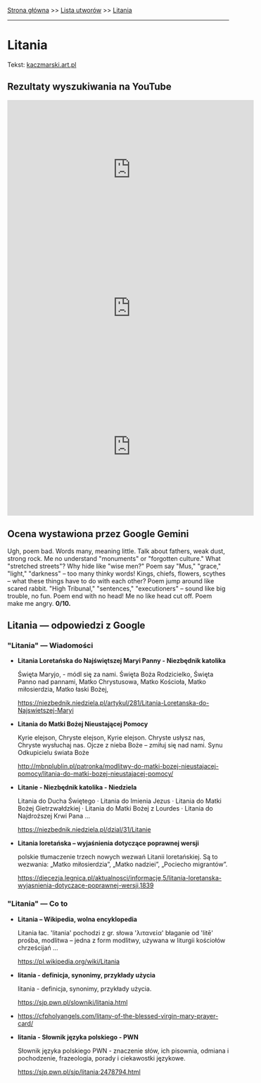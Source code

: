 [Strona główna](../index.md) >> [Lista utworów](../list.md) >> [Litania](266.md)

---

# Litania

Tekst: [kaczmarski.art.pl](https://www.kaczmarski.art.pl/tworczosc/wiersze/litania/)

## Rezultaty wyszukiwania na YouTube

<iframe width="560" height="315" src="https://www.youtube.com/embed/kezw2LRJZ2U?si=IdontcarewhotheIRSsendsImnotpayingtaxes" title="YouTube video player" frameborder="0" allow="accelerometer; autoplay; clipboard-write; encrypted-media; gyroscope; picture-in-picture; web-share" referrerpolicy="strict-origin-when-cross-origin" allowfullscreen></iframe>

<iframe width="560" height="315" src="https://www.youtube.com/embed/p2d9vllc3Dg?si=IdontcarewhotheIRSsendsImnotpayingtaxes" title="YouTube video player" frameborder="0" allow="accelerometer; autoplay; clipboard-write; encrypted-media; gyroscope; picture-in-picture; web-share" referrerpolicy="strict-origin-when-cross-origin" allowfullscreen></iframe>

<iframe width="560" height="315" src="https://www.youtube.com/embed/6vCdcNvl8RI?si=IdontcarewhotheIRSsendsImnotpayingtaxes" title="YouTube video player" frameborder="0" allow="accelerometer; autoplay; clipboard-write; encrypted-media; gyroscope; picture-in-picture; web-share" referrerpolicy="strict-origin-when-cross-origin" allowfullscreen></iframe>

## Ocena wystawiona przez Google Gemini

Ugh, poem bad. Words many, meaning little. Talk about fathers, weak dust, strong rock. Me no understand "monuments" or "forgotten culture." What "stretched streets"? Why hide like "wise men?" Poem say "Mus," "grace," "light," "darkness" – too many thinky words! Kings, chiefs, flowers, scythes – what these things have to do with each other? Poem jump around like scared rabbit. "High Tribunal," "sentences," "executioners" – sound like big trouble, no fun. Poem end with no head! Me no like head cut off. Poem make me angry. **0/10.**


## Litania — odpowiedzi z Google

### "Litania" — Wiadomości

- **Litania Loretańska do Najświętszej Maryi Panny - Niezbędnik katolika**

    Święta Maryjo, - módl się za nami. Święta Boża Rodzicielko, Święta Panno nad pannami, Matko Chrystusowa, Matko Kościoła, Matko miłosierdzia, Matko łaski Bożej, 

   <https://niezbednik.niedziela.pl/artykul/281/Litania-Loretanska-do-Najswietszej-Maryi>
- **Litania do Matki Bożej Nieustającej Pomocy**

    Kyrie elejson, Chryste elejson, Kyrie elejson. Chryste usłysz nas, Chryste wysłuchaj nas. Ojcze z nieba Boże – zmiłuj się nad nami. Synu Odkupicielu świata Boże 

   <http://mbnplublin.pl/patronka/modlitwy-do-matki-bozej-nieustajacej-pomocy/litania-do-matki-bozej-nieustajacej-pomocy/>
- **Litanie - Niezbędnik katolika - Niedziela**

    Litania do Ducha Świętego · Litania do Imienia Jezus · Litania do Matki Bożej Gietrzwałdzkiej · Litania do Matki Bożej z Lourdes · Litania do Najdroższej Krwi Pana ... 

   <https://niezbednik.niedziela.pl/dzial/31/Litanie>
- **Litania loretańska – wyjaśnienia dotyczące poprawnej wersji**

    polskie tłumaczenie trzech nowych wezwań Litanii loretańskiej. Są to wezwania: „Matko miłosierdzia”, „Matko nadziei”, „Pociecho migrantów”. 

   <https://diecezja.legnica.pl/aktualnosci/informacje,5/litania-loretanska-wyjasnienia-dotyczace-poprawnej-wersji,1839>

### "Litania" — Co to

- **Litania – Wikipedia, wolna encyklopedia**

    Litania łac. 'litania' pochodzi z gr. słowa 'λιτανεία' błaganie od 'litē' prośba, modlitwa – jedna z form modlitwy, używana w liturgii kościołów chrześcijań ... 

   <https://pl.wikipedia.org/wiki/Litania>
- **litania - definicja, synonimy, przykłady użycia**

    litania - definicja, synonimy, przykłady użycia. 

   <https://sjp.pwn.pl/slowniki/litania.html>
- <https://cfpholyangels.com/litany-of-the-blessed-virgin-mary-prayer-card/>
- **litania - Słownik języka polskiego - PWN**

    Słownik języka polskiego PWN - znaczenie słów, ich pisownia, odmiana i pochodzenie, frazeologia, porady i ciekawostki językowe. 

   <https://sjp.pwn.pl/sjp/litania;2478794.html>

